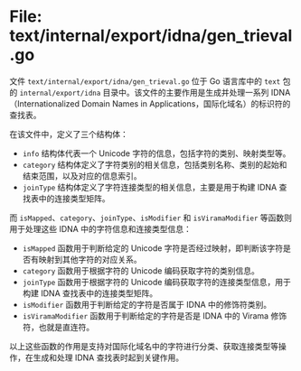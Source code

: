 # File: text/internal/export/idna/gen_trieval.go

文件 `text/internal/export/idna/gen_trieval.go` 位于 Go 语言库中的 `text` 包的 `internal/export/idna` 目录中。该文件的主要作用是生成并处理一系列 IDNA（Internationalized Domain Names in Applications，国际化域名）的标识符的查找表。

在该文件中，定义了三个结构体：

- `info` 结构体代表一个 Unicode 字符的信息，包括字符的类别、映射类型等。
- `category` 结构体定义了字符类别的相关信息，包括类别名称、类别的起始和结束范围，以及对应的信息索引。
- `joinType` 结构体定义了字符连接类型的相关信息，主要是用于构建 IDNA 查找表中的连接类型矩阵。

而 `isMapped`、`category`、`joinType`、`isModifier` 和 `isViramaModifier` 等函数则用于处理这些 IDNA 中的字符信息和连接类型信息：

- `isMapped` 函数用于判断给定的 Unicode 字符是否经过映射，即判断该字符是否有映射到其他字符的对应关系。
- `category` 函数用于根据字符的 Unicode 编码获取字符的类别信息。
- `joinType` 函数用于根据字符的 Unicode 编码获取字符的连接类型信息，用于构建 IDNA 查找表中的连接类型矩阵。
- `isModifier` 函数用于判断给定的字符是否属于 IDNA 中的修饰符类别。
- `isViramaModifier` 函数用于判断给定的字符是否是 IDNA 中的 Virama 修饰符，也就是直连符。

以上这些函数的作用是支持对国际化域名中的字符进行分类、获取连接类型等操作，在生成和处理 IDNA 查找表时起到关键作用。

